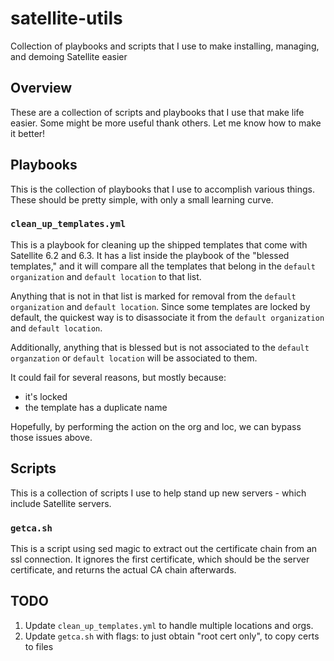 # satellite-utils
Collection of playbooks and scripts that I use to make installing, managing, and demoing Satellite easier

## Overview

These are a collection of scripts and playbooks that I use that make life easier. Some might be more useful
thank others. Let me know how to make it better!

## Playbooks

This is the collection of playbooks that I use to accomplish various things. These should be pretty simple,
with only a small learning curve.

### `clean_up_templates.yml`

This is a playbook for cleaning up the shipped templates that come with Satellite 6.2 and 6.3. It has a list
inside the playbook of the "blessed templates," and it will compare all the templates that belong in the `default
organization` and `default location` to that list.

Anything that is not in that list is marked for removal from the `default organization` and `default
location`. Since some templates are locked by default, the quickest way is to disassociate it from the
`default organization` and `default location`.

Additionally, anything that is blessed but is not associated to the `default organzation` or `default
location` will be associated to them.

It could fail for several reasons, but mostly because:
* it's locked
* the template has a duplicate name

Hopefully, by performing the action on the org and loc, we can bypass those issues above.

## Scripts

This is a collection of scripts I use to help stand up new servers - which include Satellite servers.

### `getca.sh`

This is a script using sed magic to extract out the certificate chain from an ssl connection. It ignores the
first certificate, which should be the server certificate, and returns the actual CA chain afterwards.

## TODO

1. Update `clean_up_templates.yml` to handle multiple locations and orgs.
2. Update `getca.sh` with flags: to just obtain "root cert only", to copy certs to files
